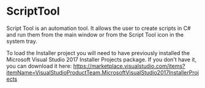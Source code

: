 # ScriptTool
Script Tool is an automation tool.  It allows the user to create scripts in C# and run them from the main window or from the Script Tool icon in the system tray.

To load the Installer project you will need to have previously installed the Microsoft Visual Studio 2017 Installer Projects package.  If you don't have it, you can download it here:
https://marketplace.visualstudio.com/items?itemName=VisualStudioProductTeam.MicrosoftVisualStudio2017InstallerProjects

